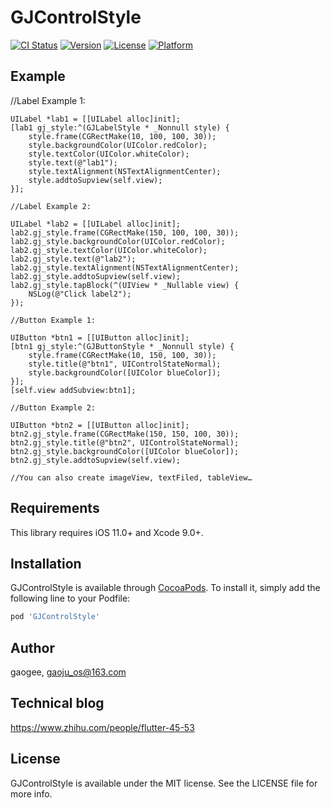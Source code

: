 # GJControlStyle

[![CI Status](https://img.shields.io/travis/gaogee/GJControlStyle.svg?style=flat)](https://travis-ci.org/gaogee/GJControlStyle)
[![Version](https://img.shields.io/cocoapods/v/GJControlStyle.svg?style=flat)](https://cocoapods.org/pods/GJControlStyle)
[![License](https://img.shields.io/cocoapods/l/GJControlStyle.svg?style=flat)](https://cocoapods.org/pods/GJControlStyle)
[![Platform](https://img.shields.io/cocoapods/p/GJControlStyle.svg?style=flat)](https://cocoapods.org/pods/GJControlStyle)

## Example

 //Label Example 1:
    
    UILabel *lab1 = [[UILabel alloc]init];
    [lab1 gj_style:^(GJLabelStyle * _Nonnull style) {
        style.frame(CGRectMake(10, 100, 100, 30));
        style.backgroundColor(UIColor.redColor);
        style.textColor(UIColor.whiteColor);
        style.text(@"lab1");
        style.textAlignment(NSTextAlignmentCenter);
        style.addtoSupview(self.view);
    }];
    
    //Label Example 2:
    
    UILabel *lab2 = [[UILabel alloc]init];
    lab2.gj_style.frame(CGRectMake(150, 100, 100, 30));
    lab2.gj_style.backgroundColor(UIColor.redColor);
    lab2.gj_style.textColor(UIColor.whiteColor);
    lab2.gj_style.text(@"lab2");
    lab2.gj_style.textAlignment(NSTextAlignmentCenter);
    lab2.gj_style.addtoSupview(self.view);
    lab2.gj_style.tapBlock(^(UIView * _Nullable view) {
        NSLog(@"Click label2");
    });
    
    //Button Example 1:
    
    UIButton *btn1 = [[UIButton alloc]init];
    [btn1 gj_style:^(GJButtonStyle * _Nonnull style) {
        style.frame(CGRectMake(10, 150, 100, 30));
        style.title(@"btn1", UIControlStateNormal);
        style.backgroundColor([UIColor blueColor]);
    }];
    [self.view addSubview:btn1];
    
    //Button Example 2:
    
    UIButton *btn2 = [[UIButton alloc]init];
    btn2.gj_style.frame(CGRectMake(150, 150, 100, 30));
    btn2.gj_style.title(@"btn2", UIControlStateNormal);
    btn2.gj_style.backgroundColor([UIColor blueColor]);
    btn2.gj_style.addtoSupview(self.view);
    
    //You can also create imageView, textFiled, tableView…
    

## Requirements

This library requires iOS 11.0+ and Xcode 9.0+.

## Installation

GJControlStyle is available through [CocoaPods](https://cocoapods.org). To install
it, simply add the following line to your Podfile:

```ruby
pod 'GJControlStyle'
```

## Author

gaogee, gaoju_os@163.com

## Technical blog

https://www.zhihu.com/people/flutter-45-53

## License

GJControlStyle is available under the MIT license. See the LICENSE file for more info.
